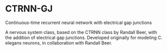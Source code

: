 # CTRNN-GJ
Continuous-time recurrent neural network with electrical gap junctions

A nervous system class, based on the CTRNN class by Randall Beer, with the addition of electrical gap junctions. Developed originally for modeling C. elegans neurons, in collaboration with Randall Beer.

